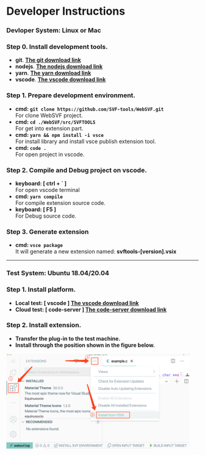 # Developer Instructions
### Devloper System: **Linux or Mac**  
### **Step 0. Install development tools.**
- **git**. **[The git download link](https://code.visualstudio.com/)**
- **nodejs**. **[The nodejs download link](https://nodejs.org/zh-cn/download/)**
- **yarn**. **[The yarn download link](https://classic.yarnpkg.com/en/docs/install/#windows-stable)**
- **vscode**. **[The vscode download link](https://code.visualstudio.com/)**

### **Step 1. Prepare development environment.**
- **cmd: `git clone https://github.com/SVF-tools/WebSVF.git`**  
For clone WebSVF project.
- **cmd: `cd ./WebSVF/src/SVFTOOLS`**  
For get into extension part.
- **cmd: `yarn && npm install -i vsce`**  
For install library and install vsce publish extension tool.
- **cmd: `code .`**  
For open project in vscode.
### **Step 2. Compile and Debug project on vscode.** 
- **keyboard: [ ctrl + ` ]**  
For open vscode terminal
- **cmd: `yarn compile`**  
For compile extension source code. 
- **keyboard: [ F5 ]**  
For Debug source code.
### **Step 3. Generate extension**
- **cmd: `vsce package`**  
It will generate a new extension named: **svftools-[version].vsix**

****

### Test System: **Ubuntu 18.04/20.04**
### **Step 1. Install platform.**
- **Local test: [ vscode ] [The vscode download link](https://code.visualstudio.com/)**
- **Cloud test: [ code-server ] [The code-server download link](https://github.com/cdr/code-server)**
### **Step 2. Install extension.**
- **Transfer the plug-in to the test machine.**  
- **Install through the position shown in the figure below.**  
<img src='https://github.com/SVF-tools/WebSVF/blob/master/docs/vsix_install.png?raw=true' width='480'/>
